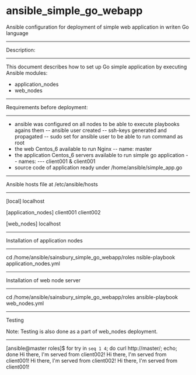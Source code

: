 # ansible_simple_go_webapp
Ansible configuration for deployment of simple web application in writen Go language

*******************************
Description:
*******************************

This document describes how to set up Go simple application by executing Ansible modules:
- application_nodes
- web_nodes


*******************************
Requirements before deployment:
*******************************

- ansible was configured on all nodes to be able to execute playbooks agains them
-- ansible user created
-- ssh-keys generated and propagated
-- sudo set for ansible user to be able to run command as root
- the web Centos_6 available to run Nginx
-- name: master
- the application Centos_6 servers available to run simple go application
-- names:
--- client001 & client001
- source code of application ready under /home/ansible/simple_app.go


****************************************
Ansible hosts file at /etc/ansible/hosts
****************************************

[local]
localhost

[application_nodes]
client001
client002

[web_nodes]
localhost


***************************************
Installation of application nodes
***************************************

cd /home/ansible/sainsbury_simple_go_webapp/roles
nsible-playbook application_nodes.yml


***************************************
Installation of web node server
***************************************

cd /home/ansible/sainsbury_simple_go_webapp/roles
ansible-playbook web_nodes.yml


***************************************
Testing

Note: Testing is also done as a part of
      web_nodes deployment.
***************************************

[ansible@master roles]$ for try in `seq 1 4`; do curl http://master/; echo; done
Hi there, I'm served from client002!
Hi there, I'm served from client001!
Hi there, I'm served from client002!
Hi there, I'm served from client001!
